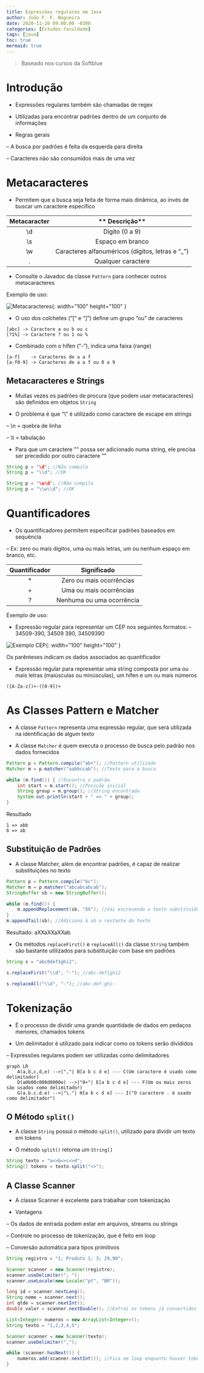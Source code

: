 ```yaml
---
title: Expressões regulares em Java
author: João F. F. Nogueira
date: 2020-11-20 09:00:00 -0300
categories: [Estudos-faculdade]
tags: [java]
toc: true
mermaid: true
---
```


> Baseado nos cursos da Softblue

# Introdução

* Expressões regulares também são chamadas de regex

* Utilizadas para encontrar padrões dentro de um conjunto de informações

* Regras gerais

– A busca por padrões é feita da esquerda para direita

– Caracteres não são consumidos mais de uma vez

# Metacaracteres

* Permitem que a busca seja feita de forma mais dinâmica, ao invés de buscar um caractere específico

| **Metacaracter** | ** Descrição**                                   |
|:----------------:|:------------------------------------------------:|
| \d               | Dígito (0 a 9)                                   |
| \s               | Espaço em branco                                 |
| \w               | Caracteres alfanuméricos (dígitos, letras e “_”) |
| .                | Qualquer caractere                               |

* Consulte o Javadoc da classe `Pattern` para conhecer outros metacaracteres

Exemplo de uso:

![Metacaracteres](/posts/2020-11-20-1.png){: width="100" height="100" }

* O uso dos colchetes (“[“ e “]”) define um grupo “ou” de caracteres

```
[abc] -> Caractere a ou b ou c
[?1%] -> Caractere ? ou 1 ou %
```

* Combinado com o hífen (“-”), indica uma faixa (range)

```
[a-f]    -> Caracteres de a a f
[a-f0-9] -> Caracteres de a a f ou 0 a 9
```

## Metacaracteres e Strings

* Muitas vezes os padrões de procura (que podem usar metacaracteres) são definidos em objetos `String`

* O problema é que “\” é utilizado como caractere de escape em strings

– \n = quebra de linha

– \t = tabulação

* Para que um caractere "\" possa ser adicionado numa string, ele precisa ser precedido por outro caractere "\"

```java
String p = "\d"; //Não compila
String p = "\\d"; //OK

String p = "\w\d"; //Não compila
String p = "\\w\\d"; //OK
```

# Quantificadores

* Os quantificadores permitem especificar padrões baseados em sequência

– Ex: zero ou mais dígitos, uma ou mais letras, um ou nenhum espaço em branco, etc.

| **Quantificador** | **Significado**           |
|:-----------------:|:-------------------------:|
| *                 |  Zero ou mais ocorrências |
| +                 | Uma ou mais ocorrências   |
| ?                 | Nenhuma ou uma ocorrência |

Exemplo de uso:

* Expressão regular para representar um CEP nos seguintes formatos: – 34509-390, 34509 390, 34509390

![Exemplo CEP](/posts/2020-11-20-2.png){: width="100" height="100" }

Os parênteses indicam os dados associados ao quantificador

* Expressão regular para representar uma string composta por uma ou mais letras (maiúsculas ou minúsculas), um hífen e um ou mais números

```
([A-Za-z])+-([0-9])+
```

# As Classes Pattern e Matcher

* A classe `Pattern` representa uma expressão regular, que será utilizada na identificação de algum texto

* A classe `Matcher` é quem executa o processo de busca pelo padrão nos dados fornecidos

```java
Pattern p = Pattern.compile("ab+"); //Pattern utilizado
Matcher m = p.matcher("aabbccab"); //Texto para a busca

while (m.find()) { //Encontra o padrão
	int start = m.start(); //Posição inicial
	String group = m.group(); //String encontrada
	System.out.println(start + " => " + group);
}
```

Resultado

```
1 => abb
6 => ab
```

## Substituição de Padrões

* A classe Matcher, além de encontrar padrões, é capaz de realizar substituições no texto

```java
Pattern p = Pattern.compile("bc");
Matcher m = p.matcher("abcabcabcab");
StringBuffer sb = new StringBuffer();

while (m.find()) {
	m.appendReplacement(sb, "XX"); //Vai escrevendo o texto substituído em sb
}
m.appendTail(sb); //Adiciona à sb o restante do texto
```

Resultado: aXXaXXaXXab

* Os métodos `replaceFirst()` e `replaceAll()` da classe `String` também são bastante utilizados para substituição com base em padrões

```java
String s = "abc0def1ghi2";

s.replaceFirst("\\d", "-"); //abc-def1ghi2

s.replaceAll("\\d", "-"); //abc-def-ghi-
```

# Tokenização

* É o processo de dividir uma grande quantidade de dados em pedaços menores, chamados tokens

* Um delimitador é utilizado para indicar como os tokens serão divididos

– Expressões regulares podem ser utilizadas como delimitadores

```mermaid
graph LR
    A(a,b,c,d,e) -->|","| B[a b c d e] --- C(Um caractere é usado como delimitador)
    D(a0b00c000d0000e) -->|"0+"| E[a b c d e] --- F(Um ou mais zeros são usados como delimitador)
    G(a.b.c.d.e) -->|"\."| H[a b c d e] --- I("O caractere . é usado como delimitador")
```

## O Método `split()`

*  A classe `String` possui o método `split()`, utilizado para dividir um texto em tokens

- O método `split()` retorna um `String[]`

```java
String texto = "a<>b<>c<>d";
String[] tokens = texto.split("<>");
```

## A Classe Scanner

* A classe Scanner é excelente para trabalhar com tokenização

* Vantagens

– Os dados de entrada podem estar em arquivos, streams ou strings

– Controle no processo de tokenização, que é feito em loop

– Conversão automática para tipos primitivos

```java
String registro = "1; Produto 1; 3; 29,90";

Scanner scanner = new Scanner(registro);
scanner.useDelimiter("; ");
scanner.useLocale(new Locale("pt", "BR"));

long id = scanner.nextLong();
String nome = scanner.next();
int qtde = scanner.nextInt();
double valor = scanner.nextDouble(); //Extrai os tokens já convertidos
```

```java
List<Integer> numeros = new ArrayList<Integer>();
String texto = "1,2,3,4,5";

Scanner scanner = new Scanner(texto);
scanner.useDelimiter(",");

while (scanner.hasNext()) {
	numeros.add(scanner.nextInt()); //Fica em loop enquanto houver tokens
}
```

